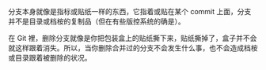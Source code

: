 分支本身就像是指标或贴纸一样的东西，它指着或贴在某个 commit 上面，分支并不是目录或档桉的复制品（但在有些版控系统的确是）。

在 Git 裡，删除分支就像是你把包装盒上的贴纸撕下来，贴纸撕掉了，盒子并不会就这样跟着消失。所以，当你删除合并过的分支不会发生什么事，也不会造成档桉或目录跟着被删除的状况。